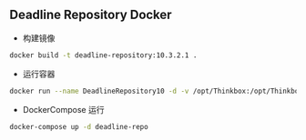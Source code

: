 Deadline Repository Docker
--
- 构建镜像
```bash
docker build -t deadline-repository:10.3.2.1 .
```
- 运行容器
```bash
docker run --name DeadlineRepository10 -d -v /opt/Thinkbox:/opt/Thinkbox -v /etc/localtime:/etc/localtime:ro -p 27100:27100 deadline-repository:10.3.2.1
```
- DockerCompose 运行
```bash
docker-compose up -d deadline-repo
```
